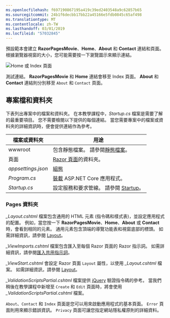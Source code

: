 ```yaml
---
ms.openlocfilehash: f697190867195a419c39ed2403548a9c62857b65
ms.sourcegitcommit: 24b1f6decbb17bb22a45166e5fdb0845c65af498
ms.translationtype: MT
ms.contentlocale: zh-TW
ms.lasthandoff: 03/01/2019
ms.locfileid: "57032845"
---
```

預設範本會建立 **RazorPagesMovie**、**Home**、**About** 和 **Contact** 連結和頁面。 根據瀏覽器視窗的大小，您可能需要按一下瀏覽圖示來顯示連結。

![Home 或 Index 頁面](../../tutorials/razor-pages/razor-pages-start/_static/home2.png)

測試連結。 **RazorPagesMovie** 和 **Home** 連結會移至 Index 頁面。 **About** 和 **Contact** 連結則分別移至 `About` 和 `Contact` 頁面。

## <a name="project-files-and-folders"></a>專案檔和資料夾

下表列出專案中的檔案和資料夾。 在本教學課程中，*Startup.cs* 檔案是需要了解的最重要項目。 您不需要檢閱以下提供的每個連結。 當您需要專案中的檔案或資料夾的詳細資訊時，便會提供連結作為參考。

| 檔案或資料夾              | 用途 |
| ----------------- | ------------ |
| wwwroot | 包含靜態檔案。 請參閱[靜態檔案](xref:fundamentals/static-files)。 |
| 頁面 | [Razor 頁面](xref:razor-pages/index)的資料夾。 |
| *appsettings.json* | [組態](xref:fundamentals/configuration/index) |
| *Program.cs* | [裝載](xref:fundamentals/index#host) ASP.NET Core 應用程式。|
| *Startup.cs* | 設定服務和要求管線。 請參閱 [Startup](xref:fundamentals/startup)。|

### <a name="the-pages-folder"></a>Pages 資料夾

*_Layout.cshtml* 檔案包含通用的 HTML 元素 (指令碼和樣式表)，並設定應用程式的配置。 例如，當您按一下 **RazorPagesMovie**、**Home**、**About** 或 **Contact** 時，會看到相同的元素。 通用元素包含頂端的導覽功能表和視窗底部的標頭。 如需詳細資訊，請參閱 [Layout](xref:mvc/views/layout)。

*_ViewImports.cshtml* 檔案包含匯入至每個 Razor 頁面的 Razor 指示詞。 如需詳細資訊，請參閱[匯入共用指示詞](xref:mvc/views/layout#importing-shared-directives)。

*_ViewStart.cshtml* 會設定 Razor 頁面 `Layout` 屬性，以使用 *_Layout.cshtml* 檔案。 如需詳細資訊，請參閱 [Layout](xref:mvc/views/layout)。

*_ValidationScriptsPartial.cshtml* 檔案提供 [jQuery](https://jquery.com/) 驗證指令碼的參考。 當我們稍後在教學課程中新增至 `Create` 和 `Edit` 頁面時，將會使用 *_ValidationScriptsPartial.cshtml* 檔案。

`About`、`Contact` 和 `Index` 頁面是您可以用來啟動應用程式的基本頁面。 `Error` 頁面則用來顯示錯誤資訊。 `Privacy` 頁面可讓您指定網站隱私權原則的詳細資料。
